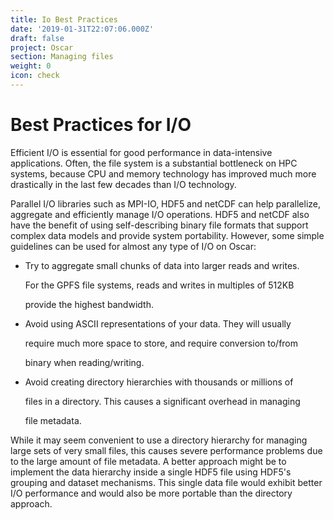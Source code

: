 ```yaml
---
title: Io Best Practices
date: '2019-01-31T22:07:06.000Z'
draft: false
project: Oscar
section: Managing files
weight: 0
icon: check
---
```


# Best Practices for I/O

Efficient I/O is essential for good performance in data-intensive applications. Often, the file system is a substantial bottleneck on HPC systems, because CPU and memory technology has improved much more drastically in the last few decades than I/O technology.

Parallel I/O libraries such as MPI-IO, HDF5 and netCDF can help parallelize, aggregate and efficiently manage I/O operations. HDF5 and netCDF also have the benefit of using self-describing binary file formats that support complex data models and provide system portability. However, some simple guidelines can be used for almost any type of I/O on Oscar:

* Try to aggregate small chunks of data into larger reads and writes.

  For the GPFS file systems, reads and writes in multiples of 512KB

  provide the highest bandwidth.

* Avoid using ASCII representations of your data. They will usually

  require much more space to store, and require conversion to/from

  binary when reading/writing.

* Avoid creating directory hierarchies with thousands or millions of

  files in a directory. This causes a significant overhead in managing

  file metadata.

While it may seem convenient to use a directory hierarchy for managing large sets of very small files, this causes severe performance problems due to the large amount of file metadata. A better approach might be to implement the data hierarchy inside a single HDF5 file using HDF5's grouping and dataset mechanisms. This single data file would exhibit better I/O performance and would also be more portable than the directory approach.


